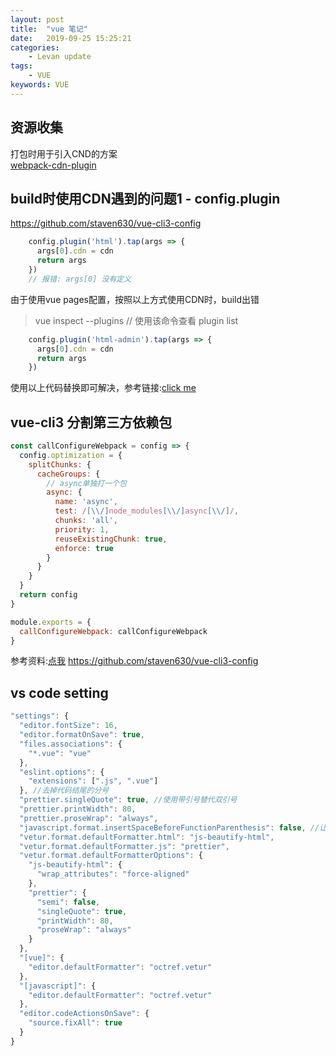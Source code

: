 ```yaml
---
layout: post  
title:  "vue 笔记"  
date:   2019-09-25 15:25:21
categories: 
    - Levan update  
tags: 
    - VUE  
keywords: VUE  
---
```


## 资源收集

打包时用于引入CND的方案  
[webpack-cdn-plugin](https://github.com/shirotech/webpack-cdn-plugin)

## build时使用CDN遇到的问题1 - config.plugin

https://github.com/staven630/vue-cli3-config  

```javascript
    config.plugin('html').tap(args => {
      args[0].cdn = cdn
      return args
    })
    // 报错: args[0] 没有定义
```

由于使用vue pages配置，按照以上方式使用CDN时，build出错

> vue inspect --plugins // 使用该命令查看 plugin list

```javascript
    config.plugin('html-admin').tap(args => {
      args[0].cdn = cdn
      return args
    })
```

使用以上代码替换即可解决，参考链接:[click me](https://github.com/vuejs/vue-cli/issues/1729)  

<!--more -->

## vue-cli3 分割第三方依赖包

```javascript
const callConfigureWebpack = config => {
  config.optimization = {
    splitChunks: {
      cacheGroups: {
        // async单独打一个包
        async: {
          name: 'async',
          test: /[\\/]node_modules[\\/]async[\\/]/,
          chunks: 'all',
          priority: 1,
          reuseExistingChunk: true,
          enforce: true
        }
      }
    }
  }
  return config
}

module.exports = {
  callConfigureWebpack: callConfigureWebpack
}
```

参考资料:[点我](https://suyi123.com/2018/11/01/vue-cli-3-%E5%A4%9A%E9%A1%B5%E5%BA%94%E7%94%A8%E4%B8%8E%E5%88%86%E5%8C%85/)
https://github.com/staven630/vue-cli3-config

## vs code setting

```javascript
"settings": {
  "editor.fontSize": 16,
  "editor.formatOnSave": true,
  "files.associations": {
    "*.vue": "vue"
  },
  "eslint.options": {
    "extensions": [".js", ".vue"]
  }, //去掉代码结尾的分号
  "prettier.singleQuote": true, //使用带引号替代双引号
  "prettier.printWidth": 80,
  "prettier.proseWrap": "always",
  "javascript.format.insertSpaceBeforeFunctionParenthesis": false, //让函数(名)和后面的括号之间加个空格
  "vetur.format.defaultFormatter.html": "js-beautify-html",
  "vetur.format.defaultFormatter.js": "prettier",
  "vetur.format.defaultFormatterOptions": {
    "js-beautify-html": {
      "wrap_attributes": "force-aligned"
    },
    "prettier": {
      "semi": false,
      "singleQuote": true,
      "printWidth": 80,
      "proseWrap": "always"
    }
  },
  "[vue]": {
    "editor.defaultFormatter": "octref.vetur"
  },
  "[javascript]": {
    "editor.defaultFormatter": "octref.vetur"
  },
  "editor.codeActionsOnSave": {
    "source.fixAll": true
  }
}
```
